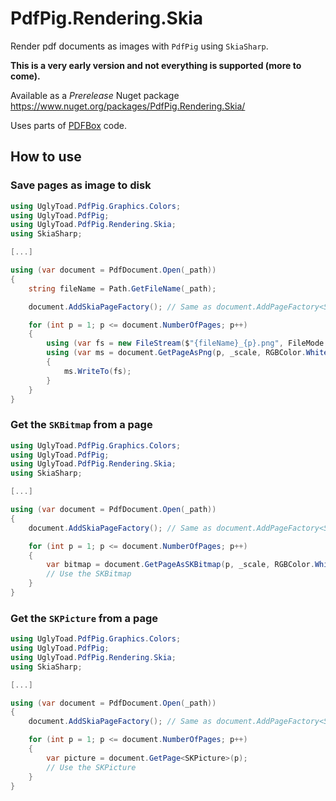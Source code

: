 # PdfPig.Rendering.Skia

Render pdf documents as images with `PdfPig` using `SkiaSharp`.

**This is a very early version and not everything is supported (more to come).**

Available as a *Prerelease* Nuget package https://www.nuget.org/packages/PdfPig.Rendering.Skia/

Uses parts of [PDFBox](https://github.com/apache/pdfbox) code.

## How to use
### Save pages as image to disk
```csharp
using UglyToad.PdfPig.Graphics.Colors;
using UglyToad.PdfPig;
using UglyToad.PdfPig.Rendering.Skia;
using SkiaSharp;

[...]

using (var document = PdfDocument.Open(_path))
{
	string fileName = Path.GetFileName(_path);

	document.AddSkiaPageFactory(); // Same as document.AddPageFactory<SKPicture, SkiaPageFactory>()

	for (int p = 1; p <= document.NumberOfPages; p++)
	{
		using (var fs = new FileStream($"{fileName}_{p}.png", FileMode.Create))
		using (var ms = document.GetPageAsPng(p, _scale, RGBColor.White))
		{
			ms.WriteTo(fs);
		}
	}
}
```

### Get the `SKBitmap` from a page
```csharp
using UglyToad.PdfPig.Graphics.Colors;
using UglyToad.PdfPig;
using UglyToad.PdfPig.Rendering.Skia;
using SkiaSharp;

[...]

using (var document = PdfDocument.Open(_path))
{
	document.AddSkiaPageFactory(); // Same as document.AddPageFactory<SKPicture, SkiaPageFactory>()

	for (int p = 1; p <= document.NumberOfPages; p++)
	{
		var bitmap = document.GetPageAsSKBitmap(p, _scale, RGBColor.White);
		// Use the SKBitmap
	}
}
```

### Get the `SKPicture` from a page
```csharp
using UglyToad.PdfPig.Graphics.Colors;
using UglyToad.PdfPig;
using UglyToad.PdfPig.Rendering.Skia;
using SkiaSharp;

[...]

using (var document = PdfDocument.Open(_path))
{
	document.AddSkiaPageFactory(); // Same as document.AddPageFactory<SKPicture, SkiaPageFactory>()

	for (int p = 1; p <= document.NumberOfPages; p++)
	{
		var picture = document.GetPage<SKPicture>(p);
		// Use the SKPicture
	}
}
```

